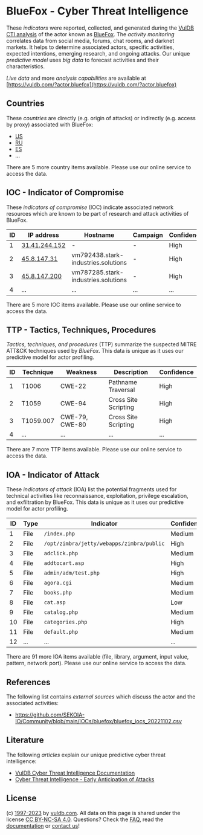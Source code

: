 # BlueFox - Cyber Threat Intelligence

These _indicators_ were reported, collected, and generated during the [VulDB CTI analysis](https://vuldb.com/?kb.cti) of the actor known as [BlueFox](https://vuldb.com/?actor.bluefox). The _activity monitoring_ correlates data from social media, forums, chat rooms, and darknet markets. It helps to determine associated actors, specific activities, expected intentions, emerging research, and ongoing attacks. Our unique _predictive model_ uses _big data_ to forecast activities and their characteristics.

_Live data_ and more _analysis capabilities_ are available at [https://vuldb.com/?actor.bluefox](https://vuldb.com/?actor.bluefox)

## Countries

These _countries_ are directly (e.g. origin of attacks) or indirectly (e.g. access by proxy) associated with BlueFox:

* [US](https://vuldb.com/?country.us)
* [RU](https://vuldb.com/?country.ru)
* [ES](https://vuldb.com/?country.es)
* ...

There are 5 more country items available. Please use our online service to access the data.

## IOC - Indicator of Compromise

These _indicators of compromise_ (IOC) indicate associated network resources which are known to be part of research and attack activities of BlueFox.

ID | IP address | Hostname | Campaign | Confidence
-- | ---------- | -------- | -------- | ----------
1 | [31.41.244.152](https://vuldb.com/?ip.31.41.244.152) | - | - | High
2 | [45.8.147.31](https://vuldb.com/?ip.45.8.147.31) | vm792438.stark-industries.solutions | - | High
3 | [45.8.147.200](https://vuldb.com/?ip.45.8.147.200) | vm787285.stark-industries.solutions | - | High
4 | ... | ... | ... | ...

There are 5 more IOC items available. Please use our online service to access the data.

## TTP - Tactics, Techniques, Procedures

_Tactics, techniques, and procedures_ (TTP) summarize the suspected MITRE ATT&CK techniques used by _BlueFox_. This data is unique as it uses our predictive model for actor profiling.

ID | Technique | Weakness | Description | Confidence
-- | --------- | -------- | ----------- | ----------
1 | T1006 | CWE-22 | Pathname Traversal | High
2 | T1059 | CWE-94 | Cross Site Scripting | High
3 | T1059.007 | CWE-79, CWE-80 | Cross Site Scripting | High
4 | ... | ... | ... | ...

There are 7 more TTP items available. Please use our online service to access the data.

## IOA - Indicator of Attack

These _indicators of attack_ (IOA) list the potential fragments used for technical activities like reconnaissance, exploitation, privilege escalation, and exfiltration by BlueFox. This data is unique as it uses our predictive model for actor profiling.

ID | Type | Indicator | Confidence
-- | ---- | --------- | ----------
1 | File | `/index.php` | Medium
2 | File | `/opt/zimbra/jetty/webapps/zimbra/public` | High
3 | File | `adclick.php` | Medium
4 | File | `addtocart.asp` | High
5 | File | `admin/adm/test.php` | High
6 | File | `agora.cgi` | Medium
7 | File | `books.php` | Medium
8 | File | `cat.asp` | Low
9 | File | `catalog.php` | Medium
10 | File | `categories.php` | High
11 | File | `default.php` | Medium
12 | ... | ... | ...

There are 91 more IOA items available (file, library, argument, input value, pattern, network port). Please use our online service to access the data.

## References

The following list contains _external sources_ which discuss the actor and the associated activities:

* https://github.com/SEKOIA-IO/Community/blob/main/IOCs/bluefox/bluefox_iocs_20221102.csv

## Literature

The following _articles_ explain our unique predictive cyber threat intelligence:

* [VulDB Cyber Threat Intelligence Documentation](https://vuldb.com/?kb.cti)
* [Cyber Threat Intelligence - Early Anticipation of Attacks](https://www.scip.ch/en/?labs.20201022)

## License

(c) [1997-2023](https://vuldb.com/?kb.changelog) by [vuldb.com](https://vuldb.com/?kb.about). All data on this page is shared under the license [CC BY-NC-SA 4.0](https://creativecommons.org/licenses/by-nc-sa/4.0/). Questions? Check the [FAQ](https://vuldb.com/?kb.faq), read the [documentation](https://vuldb.com/?kb) or [contact us](https://vuldb.com/?contact)!
